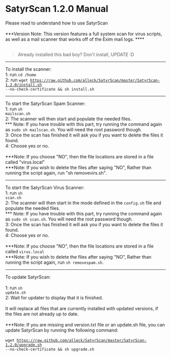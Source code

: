 # SatyrScan 1.2.0 Manual #

Please read to understand how to use SatyrScan<br />
<br />
***Version Note: This version features a full system scan for virus scripts, as well as a mail scanner that works off of the Exim mail logs. ****<br />
<br />
> Already installed this bad boy? Don't install, UPDATE :D

---
To install the scanner:<br />
1: run <code>cd /home</code> <br />
2: run <code>wget https://raw.github.com/alleck/SatyrScan/master/SatyrScan-1.2.0/install.sh --no-check-certificate && sh install.sh</code>

---
To start the SatyrScan Spam Scanner:<br />
1: run <code>sh mailscan.sh</code><br />
2: The scanner will then start and populate the needed files.<br />
   *** Note: If you have trouble with this part, try running the command again as <code>sudo sh mailscan.sh</code>. You will need the root password though.<br />
3: Once the scan has finished it will ask you if you want to delete the files it found.<br />
4: Choose yes or no.<br />
<br />
***Note: If you choose "NO", then the file locations are stored in a file called "virus.local"<br />
***Note: If you wish to delete the files after saying "NO", Rather than running the script again, run "sh removevirs.sh".

---
To start the SatyrScan Virus Scanner:<br />
1: run <code>sh scan.sh</code><br />
2: The scanner will then start in the mode defined in the <code>config.sh</code> file and populate the needed files.<br />
   *** Note: If you have trouble with this part, try running the command again as <code>sudo sh scan.sh</code>. You will need the root password though.<br />
3: Once the scan has finished it will ask you if you want to delete the files it found.<br />
4: Choose yes or no.<br />
<br />
***Note: If you choose "NO", then the file locations are stored in a file called <code>virus.local</code><br />
***Note: If you wish to delete the files after saying "NO", Rather than running the script again, run <code>sh removespam.sh</code>.

---
To update SatyrScan:<br />
<br />
1: run <code>sh update.sh</code><br />
2: Wait for updater to display that it is finished.<br />
<br />
It will replace all files that are currently installed with updated versions, if the files are not already up to date.<br />
<br />
***Note: If you are missing and version.txt file or an update.sh file, you can update SatyrScan by running the following command:<br />
<br />
<code>wget https://raw.github.com/alleck/SatyrScan/master/SatyrScan-1.2.0/upgrade.sh --no-check-certificate && sh upgrade.sh</code>